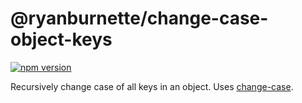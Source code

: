 # @ryanburnette/change-case-object-keys

[![npm version](https://badge.fury.io/js/%40ryanburnette%2Fchange-case-object-keys.svg)](https://badge.fury.io/js/%40ryanburnette%2Fchange-case-object-keys)

Recursively change case of all keys in an object. Uses [change-case][1].

[1]: https://www.npmjs.com/package/change-case
